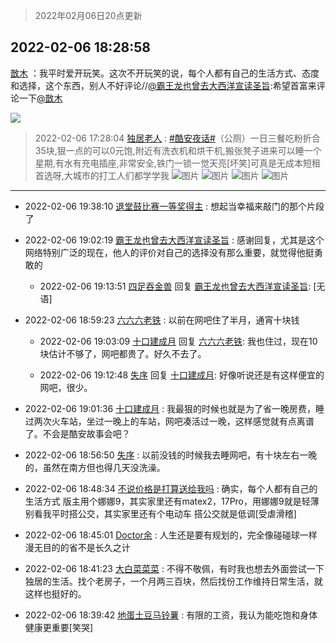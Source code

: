 > 2022年02月06日20点更新
<link rel="stylesheet" href="https://cdn.jsdelivr.net/gh/taotie6/sampleJSON@main/css/photo_show.css">
<meta name="referrer" content="no-referrer" />


 ## 2022-02-06 18:28:58 

 [㪚木](https://www.coolapk.com/feed/33348602?shareKey=ZDZhNWUyYjE0Y2JjNjFmZmFhMTM~) ：我平时爱开玩笑。这次不开玩笑的说，每个人都有自己的生活方式、态度和选择，这个东西，别人不好评论//<a class="feed-link-uname" href="/u/霸王龙也曾去大西洋宣读圣旨">@霸王龙也曾去大西洋宣读圣旨</a>:希望首富来评论一下<a class="feed-link-uname" href="/u/㪚木">@㪚木</a> 

<div class="album">
<img class="img-item" src="https://image.coolapk.com/feed/2019/0414/11/1081091_1555213610_192@320x240.gif" />
</div>

> 2022-02-06 17:28:04 
> [独居老人](https://www.coolapk.com/feed/33347282?shareKey=MzcyODIxMDMwOGY3NjFmZmFhMTM~) : <a class="feed-link-tag" href="/t/酷安夜话?type=0">#酷安夜话#</a>（公厕）一日三餐吃粉折合35块,狠一点的可以0元饱,附近有洗衣机和烘干机,搬张凳子进来可以睡一个星期,有水有充电插座,非常安全,铁门一锁一觉天亮[坏笑]可真是无成本短租首选呀,大城市的打工人们都学学我 
![图片](https://image.coolapk.com/feed/2022/0206/17/9349812_41ed9ac1_9672_0012_976@2495x3322.jpeg)
![图片](https://image.coolapk.com/feed/2022/0206/17/9349812_4865f140_9672_0019_146@2495x3322.jpeg)
![图片](https://image.coolapk.com/feed/2022/0206/17/9349812_80041b9a_9672_0021_652@2495x3322.jpeg)
![图片](https://image.coolapk.com/feed/2022/0206/17/9349812_10919c57_9672_0031_393@2495x3322.jpeg)

 ------- 

- 2022-02-06 19:38:10 [退堂鼓比赛一等奖得主](uid=2689677) : 想起当幸福来敲门的那个片段了 

- 2022-02-06 19:02:19 [霸王龙也曾去大西洋宣读圣旨](uid=3229207) : 感谢回复，尤其是这个网络特别广泛的现在，他人的评价对自己的选择没有那么重要，就觉得他挺勇敢的 

    - 2022-02-06 19:13:51 [四足吞金兽](uid=2416312) 回复 [霸王龙也曾去大西洋宣读圣旨](uid=3229207): [无语] 

- 2022-02-06 18:59:23 [六六六老铁](uid=1165265) : 以前在网吧住了半月，通宵十块钱 

    - 2022-02-06 19:03:09 [十口建成月](uid=2373056) 回复 [六六六老铁](uid=1165265): 我也住过，现在10块估计不够了，网吧都贵了。好久不去了。 

    - 2022-02-06 19:12:48 [失序](uid=1009107) 回复 [十口建成月](uid=2373056): 好像听说还是有这样便宜的网吧，很少。 

- 2022-02-06 19:01:36 [十口建成月](uid=2373056) : 我最狠的时候也就是为了省一晚房费，睡过两次火车站，坐过一晚上的车站，网吧凑活过一晚，这样感觉就有点离谱了。不会是酷安故事会吧？ 

- 2022-02-06 18:56:50 [失序](uid=1009107) : 以前没钱的时候我去睡网吧，有十块左右一晚的，虽然在南方但也得几天没洗澡。 

- 2022-02-06 18:48:34 [不说价格是打算送给我吗](uid=3415876) : 确实，每个人都有自己的生活方式
版主用个娜娜9，其实家里还有matex2，17Pro，用娜娜9就是轻薄
别看我平时搭公交，其实家里还有个电动车
搭公交就是低调[受虐滑稽] 

- 2022-02-06 18:45:01 [Doctor余](uid=1383402) : 人生还是要有规划的，完全像碰碰球一样漫无目的的省不是长久之计 

- 2022-02-06 18:41:23 [大白菜菜菜](uid=2081020) : 不得不敬佩，有时我也想去外面尝试一下独居的生活。找个老房子，一个月两三百块，然后找份工作维持日常生活，就这样也挺好的。 

- 2022-02-06 18:39:42 [地蛋土豆马铃薯](uid=3648294) : 有限的工资，我认为能吃饱和身体健康更重要[笑哭] 

